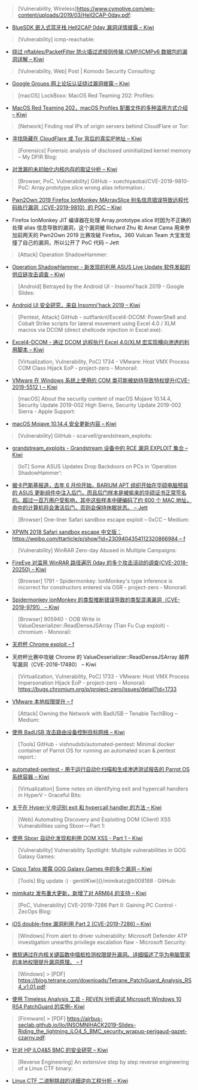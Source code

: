 > [Vulnerability, Wireless]https://www.cymotive.com/wp-content/uploads/2019/03/Hell2CAP-0day.pdf: 

* [BlueSDK 嵌入式蓝牙栈 Hell2CAP 0day 漏洞详情披露 – Kiwi](https://www.cymotive.com/wp-content/uploads/2019/03/Hell2CAP-0day.pdf)

> [Vulnerability] icmp-reachable: 

* [绕过 nftables/PacketFilter 防火墙过滤规则传输 ICMP/ICMPv6 数据包的漏洞详解 – Kiwi](https://www.synacktiv.com/posts/systems/icmp-reachable.html)

> [Vulnerability, Web] Post | Komodo Security Consulting: 

* [Google Groups 网上论坛认证绕过漏洞披露 – Kiwi](https://www.komodosec.com/post/google-groups-authorization-bypass)

> [macOS] LockBoxx: MacOS Red Teaming 202: Profiles: 

* [MacOS Red Teaming 202，macOS Profiles 配置文件的多种滥用方式介绍 – Kiwi](http://lockboxx.blogspot.com/2019/03/macos-red-teaming-202-profiles.html)

> [Network] Finding real IPs of origin servers behind CloudFlare or Tor: 

* [寻找隐藏在 CloudFlare 或 Tor 背后的真实IP地址 – Kiwi](https://www.secjuice.com/finding-real-ips-of-origin-servers-behind-cloudflare-or-tor/)

> [Forensics] Forensic analysis of disclosed uninitialized kernel memory – My DFIR Blog: 

* [对泄漏的未初始化内核内存的取证分析 – Kiwi](https://dfir.ru/2019/03/25/forensic-analysis-of-disclosed-uninitialized-kernel-memory/)

> [Browser, PoC, Vulnerability] GitHub - xuechiyaobai/CVE-2019-9810-PoC: Array.prototype.slice wrong alias information.: 

* [Pwn2Own 2019 Firefox IonMonkey MArraySlice 别名信息错误导致远程代码执行漏洞（CVE-2019-9810）的 POC  – Kiwi](https://github.com/xuechiyaobai/CVE-2019-9810-PoC/)

* Firefox IonMonkey JIT 编译器在处理 Array.prototype.slice 时因为不正确的处理 alias 信息导致的漏洞，这个漏洞被 Richard Zhu 和 Amat Cama 用来参加前两天的 Pwn2Own 2019 比赛攻破 Firefox。360 Vulcan Team 大宝发现撞了自己的漏洞，所以公开了 PoC 代码 – Jett

> [Attack] Operation ShadowHammer: 

* [ Operation ShadowHammer - 新发现的利用 ASUS Live Update 软件发起的供应链攻击调查 – Kiwi](https://securelist.com/operation-shadowhammer/89992/)

> [Android] Betrayed by the Android UI - Insomni'hack 2019 - Google Slides: 

* [Android UI 安全研究，来自 Insomni'hack 2019  – Kiwi](https://docs.google.com/presentation/d/1Ya2BThnbkXzAtXR3zh9SAiLAZ_mC3nYt8Zxm-KAIqZ4/mobilepresent?slide=id.p)

> [Pentest, Attack] GitHub - outflanknl/Excel4-DCOM: PowerShell and Cobalt Strike scripts for lateral movement using Excel 4.0 / XLM macros via DCOM (direct shellcode injection in Excel.exe): 

* [Excel4-DCOM - 通过 DCOM 远程执行 Excel 4.0/XLM 宏实现横向渗透的利用脚本 – Kiwi](https://github.com/outflanknl/Excel4-DCOM)

> [Virtualization, Vulnerability, PoC] 1734 - VMware: Host VMX Process COM Class Hijack EoP - project-zero - Monorail: 

* [VMware 在 Windows 系统上使用的 COM 类可能被劫持导致特权提升(CVE-2019-5512 ) – Kiwi](https://bugs.chromium.org/p/project-zero/issues/detail?id=1734)

> [macOS] About the security content of macOS Mojave 10.14.4, Security Update 2019-002 High Sierra, Security Update 2019-002 Sierra - Apple Support: 

* [macOS Mojave 10.14.4 安全更新内容 – Kiwi](https://support.apple.com/en-hk/HT209600)

> [Vulnerability] GitHub - scarvell/grandstream_exploits: 

* [grandstream_exploits - Grandstream 设备中的 RCE 漏洞 EXPLOIT 集合  – Kiwi](https://github.com/scarvell/grandstream_exploits)

> [IoT] Some ASUS Updates Drop Backdoors on PCs in ‘Operation ShadowHammer’: 

* [据卡巴斯基报道，去年 6 月份开始，BARIUM APT 组织开始在华硕电脑预装的 ASUS 更新组件中注入后门，而且后门样本是被偷来的华硕证书正常签名的。超过一百万用户受影响，其中这些样本中硬编码了约 600 个 MAC 地址，命中的计算机将会激活后门，否则会保持休眠状态。 – Jett](https://threatpost.com/asus-pc-backdoors-shadowhammer/143129/)

> [Browser] One-liner Safari sandbox escape exploit – 0xCC – Medium: 

* [XPWN 2018 Safari sandbox escape 中文版：https://weibo.com/ttarticle/p/show?id=2309404354112320866984 – f](https://medium.com/p/one-liner-safari-sandbox-escape-exploit-91082ddbe6ef)

> [Vulnerability] WinRAR Zero-day Abused in Multiple Campaigns: 

* [FireEye 对滥用 WinRAR 路径遍历 0day 的多个攻击活动的调查(CVE-2018-20250) – Kiwi](http://www.fireeye.com/blog/threat-research/2019/03/winrar-zero-day-abused-in-multiple-campaigns.html)

> [Browser] 1791 - Spidermonkey: IonMonkey's type inference is incorrect for constructors entered via OSR - project-zero - Monorail: 

* [Spidermonkey IonMonkey 的类型推断错误导致的类型混淆漏洞（CVE-2019-9791） – Kiwi](https://bugs.chromium.org/p/project-zero/issues/detail?id=1791)

> [Browser] 905940 - OOB Write in ValueDeserializer::ReadDenseJSArray (Tian Fu Cup exploit) - chromium - Monorail: 

* [天府杯 Chrome exploit – f](https://bugs.chromium.org/p/chromium/issues/detail?id=905940)

* 天府杯比赛中攻破 Chrome 的 ValueDeserializer::ReadDenseJSArray 越界写漏洞（CVE-2018-17480） – Kiwi

> [Virtualization, Vulnerability, PoC] 1733 - VMware: Host VMX Process Impersonation Hijack EoP - project-zero - Monorail: 
https://bugs.chromium.org/p/project-zero/issues/detail?id=1733

* [VMware 本地权限提升 – f](https://bugs.chromium.org/p/project-zero/issues/detail?id=1733)

> [Attack] Owning the Network with BadUSB – Tenable TechBlog – Medium: 

* [使用 BadUSB 攻击路由设备控制目标网络 – Kiwi](https://medium.com/tenable-techblog/owning-the-network-with-badusb-72daa45d1b00)

> [Tools] GitHub - vishnudxb/automated-pentest: Minimal docker container of Parrot OS for running an automated scan & pentest report.: 

* [automated-pentest - 用于运行自动化扫描和生成渗透测试报告的 Parrot OS 系统容器 – Kiwi](https://github.com/vishnudxb/automated-pentest)

> [Virtualization] Some notes on identifying exit and hypercall handlers in HyperV – Graceful Bits:

* [关于在 Hyper-V 中识别 exit 和 hypercall handler 的方法 – Kiwi](https://gracefulbits.com/2019/03/25/some-notes-on-identifying-exit-and-hypercall-handlers-in-hyperv/)

> [Web] Automating Discovery and Exploiting DOM (Client) XSS Vulnerabilities using Sboxr — Part 1: 

* [使用 Sboxr 自动化发现和利用 DOM XSS - Part 1 – Kiwi](https://blog.appsecco.com/automating-discovery-and-exploiting-dom-client-xss-vulnerabilities-using-sboxr-part-1-2e55c120c9e1)

> [Vulnerability] Vulnerability Spotlight: Multiple vulnerabilities in GOG Galaxy Games: 

* [Cisco Talos 披露 GOG Galaxy Games 中的多个漏洞 – Kiwi](http://feedproxy.google.com/~r/feedburner/Talos/~3/PHHWlGj-uGY/vulnerability-spotlight-multiple.html)

> [Tools] Big update :) · gentilKiwi]()/mimikatz@b008188 · GitHub: 

* [mimikatz 发布重大更新，新增了对 ARM64 的支持 – Kiwi](https://github.com/gentilKiwi/mimikatz/commit/b008188f9fe5668b5dae80c210290c7efa872ffa)

> [PoC, Vulnerability] CVE-2019-7286 Part II: Gaining PC Control - ZecOps Blog: 

* [iOS double-free 漏洞利用 Part 2 (CVE-2019-7286) – Kiwi](https://blog.zecops.com/vulnerabilities/exploit-of-cve-2019-7286/)

> [Windows] From alert to driver vulnerability: Microsoft Defender ATP investigation unearths privilege escalation flaw - Microsoft Security: 

* [微软通过在内核关键函数中插桩检测权限提升漏洞。详细描述了华为电脑管家的本地权限提升漏洞原理。 – f](https://www.microsoft.com/security/blog/2019/03/25/from-alert-to-driver-vulnerability-microsoft-defender-atp-investigation-unearths-privilege-escalation-flaw/)

> [Windows] > [PDF] https://blog.tetrane.com/downloads/Tetrane_PatchGuard_Analysis_RS4_v1.01.pdf: 

* [使用 Timeless Analysis 工具 - REVEN 分析调试 Microsoft Windows 10 RS4 PatchGuard 的实例– Kiwi](https://blog.tetrane.com/downloads/Tetrane_PatchGuard_Analysis_RS4_v1.01.pdf)

> [Firmware] > [PDF] https://airbus-seclab.github.io/ilo/INSOMNIHACK2019-Slides-Riding_the_lightning_iLO4_5_BMC_security_wrapup-perigaud-gazet-czarny.pdf: 

* [针对 HP iLO4&5 BMC 的安全研究 – Kiwi](https://airbus-seclab.github.io/ilo/INSOMNIHACK2019-Slides-Riding_the_lightning_iLO4_5_BMC_security_wrapup-perigaud-gazet-czarny.pdf
)

> [Reverse Engineering] An extensive step by step reverse engineering of a Linux CTF binary: 

* [ Linux CTF 二进制挑战的详细逆向工程分析 – Kiwi](http://blog.kartone.ninja/2019/03/25/when-a-reverse-me-ctf-binary-makes-you-loose-that-job/)
